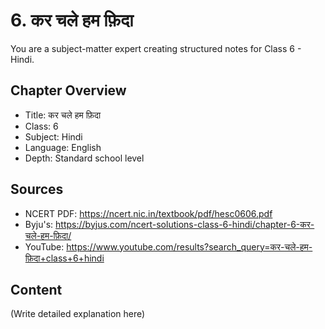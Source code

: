 # 6. कर चले हम फ़िदा

You are a subject-matter expert creating structured notes for Class 6 - Hindi.

## Chapter Overview
- Title: कर चले हम फ़िदा
- Class: 6
- Subject: Hindi
- Language: English
- Depth: Standard school level

## Sources
- NCERT PDF: https://ncert.nic.in/textbook/pdf/hesc0606.pdf
- Byju's: https://byjus.com/ncert-solutions-class-6-hindi/chapter-6-कर-चले-हम-फ़िदा/
- YouTube: https://www.youtube.com/results?search_query=कर-चले-हम-फ़िदा+class+6+hindi

## Content
(Write detailed explanation here)
